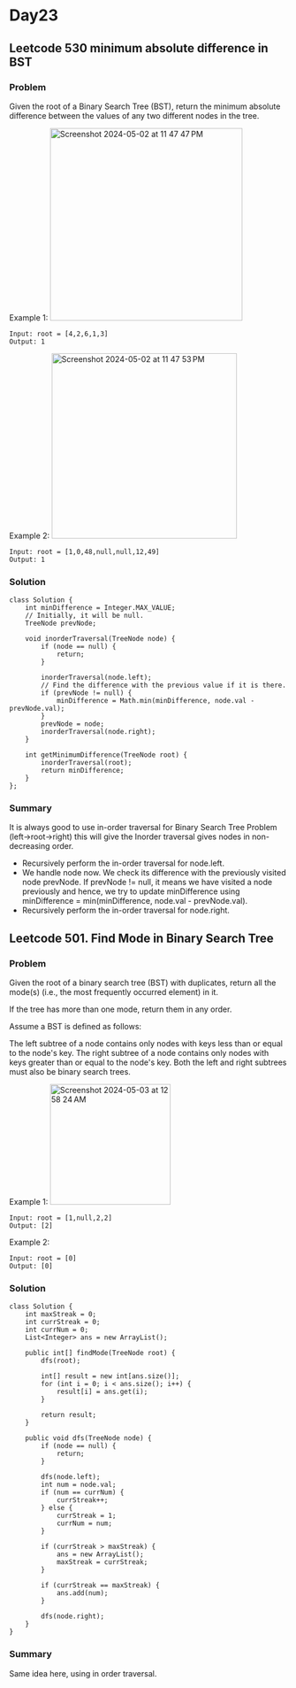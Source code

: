 # Day23
## Leetcode 530 minimum absolute difference in BST
### Problem
Given the root of a Binary Search Tree (BST), return the minimum absolute difference between the values of any two different nodes in the tree.

 

Example 1:
<img width="348" alt="Screenshot 2024-05-02 at 11 47 47 PM" src="https://github.com/nancyyang277/Leetcode-daily/assets/165972977/511cf065-5ee6-4397-ab2a-c392e11c4e3c">
```
Input: root = [4,2,6,1,3]
Output: 1
```
Example 2:
<img width="335" alt="Screenshot 2024-05-02 at 11 47 53 PM" src="https://github.com/nancyyang277/Leetcode-daily/assets/165972977/0d64ca9b-9a94-4088-9342-4f5c5b6845ab">
```
Input: root = [1,0,48,null,null,12,49]
Output: 1
```

### Solution
```
class Solution {
    int minDifference = Integer.MAX_VALUE;
    // Initially, it will be null.
    TreeNode prevNode;

    void inorderTraversal(TreeNode node) {
        if (node == null) {
            return;
        }

        inorderTraversal(node.left);
        // Find the difference with the previous value if it is there.
        if (prevNode != null) {
            minDifference = Math.min(minDifference, node.val - prevNode.val);
        }
        prevNode = node;
        inorderTraversal(node.right);
    }

    int getMinimumDifference(TreeNode root) {
        inorderTraversal(root);
        return minDifference;
    }
};
```
### Summary
It is always good to use in-order traversal for Binary Search Tree Problem (left->root->right) this will give the Inorder traversal gives nodes in non-decreasing order.
- Recursively perform the in-order traversal for node.left.
- We handle node now. We check its difference with the previously visited node prevNode. If prevNode != null, it means we have visited a node previously and hence, we try to update minDifference using minDifference = min(minDifference, node.val - prevNode.val).
- Recursively perform the in-order traversal for node.right.

## Leetcode 501. Find Mode in Binary Search Tree
### Problem
Given the root of a binary search tree (BST) with duplicates, return all the mode(s) (i.e., the most frequently occurred element) in it.

If the tree has more than one mode, return them in any order.

Assume a BST is defined as follows:

The left subtree of a node contains only nodes with keys less than or equal to the node's key.
The right subtree of a node contains only nodes with keys greater than or equal to the node's key.
Both the left and right subtrees must also be binary search trees.
 

Example 1:
<img width="218" alt="Screenshot 2024-05-03 at 12 58 24 AM" src="https://github.com/nancyyang277/Leetcode-daily/assets/165972977/ba6009b1-3fd0-413e-94d4-ede882bfa891">

```
Input: root = [1,null,2,2]
Output: [2]
```
Example 2:
```
Input: root = [0]
Output: [0]
```
### Solution
```
class Solution {
    int maxStreak = 0;
    int currStreak = 0;
    int currNum = 0;
    List<Integer> ans = new ArrayList();
    
    public int[] findMode(TreeNode root) {
        dfs(root);
        
        int[] result = new int[ans.size()];
        for (int i = 0; i < ans.size(); i++) {
            result[i] = ans.get(i);
        }
        
        return result;
    }
    
    public void dfs(TreeNode node) {
        if (node == null) {
            return;
        }
        
        dfs(node.left);
        int num = node.val;
        if (num == currNum) {
            currStreak++;
        } else {
            currStreak = 1;
            currNum = num;
        }

        if (currStreak > maxStreak) {
            ans = new ArrayList();
            maxStreak = currStreak;
        }

        if (currStreak == maxStreak) {
            ans.add(num);
        }
        
        dfs(node.right);
    }
}
```
### Summary
Same idea here, using in order traversal. 


